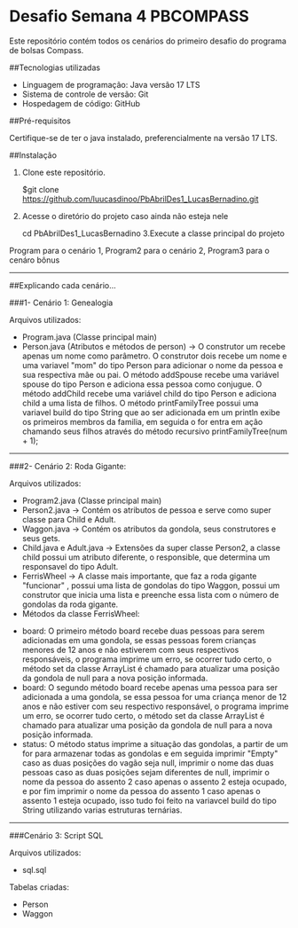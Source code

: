 # Desafio Semana 4 PBCOMPASS

Este repositório contém todos os cenários do primeiro desafio do programa de bolsas Compass.

##Tecnologias utilizadas

* Linguagem de programação: Java versão 17 LTS
* Sistema de controle de versão: Git
* Hospedagem de código: GitHub

##Pré-requisitos

Certifique-se de ter o java instalado, preferencialmente na versão 17 LTS.

##Instalação

1. Clone este repositório.


    $git clone https://github.com/luucasdinoo/PbAbrilDes1_LucasBernadino.git


2. Acesse o diretório do projeto caso ainda não esteja nele


    cd PbAbrilDes1_LucasBernadino
3.Execute a classe principal do projeto

Program para o cenário 1, Program2 para o cenário 2, Program3 para o cenáro bônus

---

##Explicando cada cenário...

###1- Cenário 1: Genealogia

Arquivos utilizados:

- Program.java (Classe principal main)
- Person.java (Atributos e métodos de person) ->
  O construtor um recebe apenas um nome como parâmetro.
  O construtor dois recebe um nome e uma variavel "mom" do tipo Person para
  adicionar o nome da pessoa e sua respectiva mãe ou pai.
  O método addSpouse recebe uma variável spouse do tipo Person e adiciona essa pessoa
  como conjugue.
  O método addChild recebe uma variável child do tipo Person e adiciona child
  a uma lista de filhos.
  O método printFamilyTree possui uma variavel build do tipo String que ao ser adicionada em
  um println exibe os primeiros membros da familia, em seguida o for entra em ação chamando seus filhos
  através do método recursivo printFamilyTree(num + 1);

---

###2- Cenário 2: Roda Gigante:

Arquivos utilizados:

- Program2.java (Classe principal main)
- Person2.java -> Contém os atributos de pessoa e serve como super classe para Child e Adult.
- Waggon.java -> Contém os atributos da gondola, seus construtores e seus gets.
- Child.java e Adult.java -> Extensões da super classe Person2, a classe child possui
  um atributo diferente, o responsible, que determina um responsavel do tipo Adult.
- FerrisWheel -> A classe mais importante, que faz a roda gigante "funcionar" , possui uma lista
  de gondolas do tipo Waggon, possui um construtor que inicia uma lista e preenche essa lista com
  o número de gondolas da roda gigante.
- Métodos da classe FerrisWheel:
* board: O primeiro método board recebe duas pessoas para serem adicionadas em uma gondola, se essas pessoas
  forem crianças menores de 12 anos e não estiverem com seus respectivos responsáveis, o programa imprime um erro,
  se ocorrer tudo certo, o método set da classe ArrayList é chamado para atualizar uma posição da gondola de null
  para a nova posição informada.
* board: O segundo método board recebe apenas uma pessoa para ser adicionada a uma gondola, se essa pessoa
  for uma criança menor de 12 anos e não estiver com seu respectivo responsável, o programa imprime um erro,
  se ocorrer tudo certo, o método set da classe ArrayList é chamado para atualizar uma posição da gondola de null
  para a nova posição informada.
* status: O método status imprime a situação das gondolas, a partir de um for para armazenar todas as gondolas e
  em seguida imprimir "Empty" caso as duas posições do vagão seja null, imprimir o nome das duas pessoas caso as duas
  posições sejam diferentes de null, imprimir o nome da pessoa do assento 2 caso apenas o assento 2 esteja ocupado, e por fim
  imprimir o nome da pessoa do assento 1 caso apenas o assento 1 esteja ocupado, isso tudo foi feito na variavcel build do tipo
  String utilizando varias estruturas ternárias.
---
###Cenário 3: Script SQL

Arquivos utilizados:

- sql.sql

Tabelas criadas:
* Person
* Waggon
